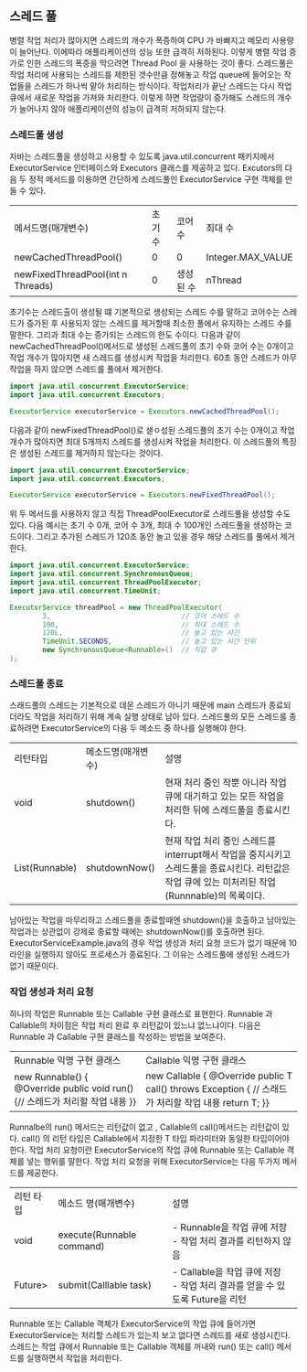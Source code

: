 ## 스레드 풀
병렬 작업 처리가 많아지면 스레드의 개수가 폭증하여  CPU 가 바빠지고 메모리 사용량이 늘어난다. 이에따라 애플리케이션의 성능 또한 급격히 저하된다. 이렇게 병렬 작업 증가로 인한 스레드의 폭증을 막으려면 Thread Pool 을 사용하는 것이 좋다.
스레드풀은 작업 처리에 사용되는 스레드를 제한된 갯수만큼 정해놓고 작업 queue에 들어오는 작업들을 스레드가 하나씩 맡아 처리하는 방식이다. 
작업처리가 끝난 스레드는 다시 작업 큐에서 새로운 작업을 가져와 처리한다. 이렇게 하면 작업량이 증가해도 스레드의 개수가 늘어나지 않아 애플리케이션의 성능이 급격히 저하되지 않는다.



### 스레드풀 생성
자바는 스레드풀을 생성하고 사용할 수 있도록 java.util.concurrent 패키지에서 ExecutorService 인터페이스와  Executors 클래스를 제공하고 있다.
 Excutors의 댜음 두 정적 메서드를 이용하면 간단하게 스레드풀인 ExecutorService 구현 객체를 만들 수 있다.

<table>
    <tr><td>메서드명(매개변수)</td> <td>초기수</td> <td>코어수</td> <td>최대 수</td></tr>
    <tr><td>newCachedThreadPool()</td> <td>0</td> <td>0</td> <td>Integer.MAX_VALUE</td></tr>
    <tr><td>newFixedThreadPool(int n Threads)</td> <td>0</td> <td>생성된 수</td> <td>nThread</td></tr>
</table>
초기수는 스레드출이 생성될 떄 기본적으로 생성되는 스레드 수를 말하고 코어수는 스레드가 증가된 후 사용되지 않는 스레드를 제거할때 최소한 풀에서 유지하는 스레드 수를 말한다. 
그리과 최대 수는 증가되는 스레드의 한도 수이다.
다음과 같이 newCachedThreadPool()메서드로 생성된 스레드풀의 초기 수와 코어 수는 0개이고 작업 개수가 많아지면 새 스레드를 생성시켜 작업을 처리한다. 60초 동안 스레드가 아무 작업을 하지 않으면 스레드를 풀에서 제거한다.

```java
import java.util.concurrent.ExecutorService;
import java.util.concurrent.Executors;

ExecutorService executorService = Executors.newCachedThreadPool();
```
다음과 같이 newFixedThreadPool()로 샏ㅇ성된 스레드풀의 초기 수는 0개이고 작업 개수가 많아지면 최대 5개까지 스레드를 생성시켜 작업을 처리한다.
이 스레드풀의 특징은 생성된 스레드를 제거하지 않는다는 것이다.

```java
import java.util.concurrent.ExecutorService;
import java.util.concurrent.Executors;

ExecutorService executorService = Executors.newFixedThreadPool();
```
위 두 메서드를 사용하지 않고 직접 ThreadPoolExecutor로 스레드풀을 생성할 수도 있다. 다음 예시는 초기 수 0개, 코어 수 3개, 최대 수 100개인 스레드풀을 생성하는 코드이다. 그리고 추가된 스레드가 120초 동안 놀고 있을 경우 해당 스레드를 풀에서 제거한다.

```java
import java.util.concurrent.ExecutorService;
import java.util.concurrent.SynchronousQueue;
import java.util.concurrent.ThreadPoolExecutor;
import java.util.concurrent.TimeUnit;

ExecutorService threadPool = new ThreadPoolExecutor(
        3,                                // 코어 스레드 수
        100,                              // 최대 스레드 수
        120L,                             // 놀고 있는 시간 
        TimeUnit.SECONDS,                 // 놀고 있는 시간 단위 
        new SynchronousQueue<Runnable>()  // 직압 큐
);
```


### 스레드풀 종료
스래드풀의 스레드는 기본적으로 데몬 스레드가 아니기 때문에 main 스레드가 종료되더라도 작업을 처리하기 위해 계속 실행 상태로 남아 있다. 스레드풀의 모든 스레드를 종료하려면 ExecutorService의 다음 두 메소드 중 하나를 실행해야 한다.
<table>
    <tr><td>리턴타입</td> <td>메소드명(매개변수)</td> <td>설명</td></tr>
    <tr><td>void</td> <td>shutdown()</td> <td> 현재 처리 중인 작뿐 아니라 작업 큐에 대기하고 있는 모든 작업을 처리한 뒤에 스레드풀을 종료시킨다.</td></tr>
    <tr><td> List(Runnable) </td> <td>shutdownNow()</td> <td>현재 작업 처리 중인 스레드를 interrupt해서 작업을 중지시키고 스레드풀을 종료시킨다. 리턴값은 작업 큐에 있는 미처리된 작업(Runnnable)의 목록이다.</td></tr>
</table>
남아있는 작업을 마무리하고 스레드풀을 종료할때엔  shutdown()을 호출하고 남아있는 작업과는 상관없이 강제로 종료할 때에는 shutdownNow()를 호출하면 된다. 
ExecutorServiceExample.java의 경우 작업 생성과 처리 요청 코드가 없기 때문에 10라인을 실행하지 않아도 프로세스가 종료된다. 그 이유는 스레드풀에 생성된 스레드가 없기 때문이다.



### 작업 생성과 처리 요청
하나의 작업은 Runnable 또는 Callable 구현 클래스로 표현한다. Runnable 과 Callable의 차이점은 작업 처리 완료 후 리턴값이 있느냐 없느냐이다. 다음은 Runnable 과 Callable 구현 클래스를 작성하는 방법을 보여준다.

<table>
 <tr><td>Runnable 익명 구현 클래스 </td><td> Callable 익명 구현 클래스 </td></tr>
 <tr>
     <td> new Runnable() { @Override public void run() {// 스레드가 처리할 작업 내용 }} </td>
     <td> new Callable<T> { @Override  public T call() throws Exception { // 스래드가 처리할 작업 내용 return T; }} </td> 
</tr>
</table>

Runnalbe의 run() 메서드는 리턴값이 없고 ,  Callable의 call()메서드는 리턴값이 있다. call() 의 리턴 타입은 Callable<T>에서 지정한 T 타입 파라미터와 동일한 타입이어야 한다.
작업 처리 요청이란 ExecutorService의 작업 큐에 Runnable 또는 Callable 객체를 넣는 행위를 말한다. 작업 처리 요청을 위해 ExecutorService는 다음 두가지 메서드를 제공한다.

<table>
 <tr> <td>리턴 타입</td> <td>메소드 명(매개변수)</td> <td>설명</td> </tr>
 <tr> <td>void</td> <td>execute(Runnable command)</td> <td> - Runnable을 작업 큐에 저장<br> - 작업 처리 결과를 리턴하지 않음</td></tr>
 <tr> <td>Future<T>> </td> <td> submit(Calllable<T> task) </td> <td> - Callable을 작업 큐에 저장<br> - 작업 처리 결과를 얻을 수 있도록 Future을 리턴</td></tr>
</table>
Runnable 또는 Callable 객체가 ExecutorService의 작업 큐에 들어가면 ExecutorService는 처리할 스레드가 있는지 보고 없다면 스레드를 새로 생성시킨다. 스레드는 작업 큐에서 Runnable 또는 Callable 객체를 꺼내와 run() 또는 call() 메서드를 실행하면서 작업을 처리한다.


